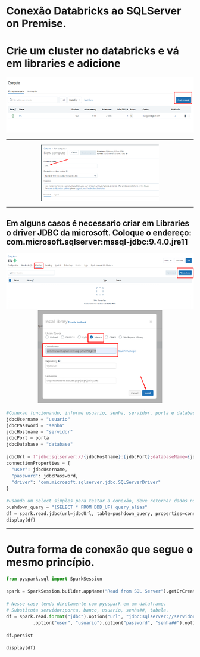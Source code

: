 # Conexão Databricks ao SQLServer on Premise.


# Crie um cluster no databricks e vá em libraries e adicione 


<div align="center">
    <img src="./Pngs/ClusterCreate.png" alt="DashGo Sistema" height="150">
</div>

---

<div align="center">
    <img src="./Pngs/ClusterCreateNew.png" alt="DashGo Sistema" height="150">
</div>

---

## Em alguns casos é necessario criar em Libraries o driver JDBC da microsoft. Coloque o endereço: com.microsoft.sqlserver:mssql-jdbc:9.4.0.jre11

<div align="center">
    <img src="./Pngs/ClusterCreateLibrarie.png" alt="DashGo Sistema" height="150">
</div>

<div align="center">
    <img src="./Pngs/ClusterCreateMaven.png" alt="DashGo Sistema" height="250">
</div>

```py
#Conexao funcionando, informe usuario, senha, servidor, porta e database.
jdbcUsername = "usuario"
jdbcPassword = "senha"
jdbcHostname = "servidor"
jdbcPort = porta
jdbcDatabase = "database"

jdbcUrl = f"jdbc:sqlserver://{jdbcHostname}:{jdbcPort};databaseName={jdbcDatabase};ssl=false;encrypt=false"
connectionProperties = {
  "user": jdbcUsername,
  "password": jdbcPassword,
  "driver": "com.microsoft.sqlserver.jdbc.SQLServerDriver"
}

#usando um select simples para testar a conexão, deve retornar dados no dataframe.
pushdown_query = "(SELECT * FROM DDD_UF) query_alias"
df = spark.read.jdbc(url=jdbcUrl, table=pushdown_query, properties=connectionProperties)
display(df)

```
---

# Outra forma de conexão que segue o mesmo princípio.

```py
from pyspark.sql import SparkSession

spark = SparkSession.builder.appName("Read from SQL Server").getOrCreate()

# Nesse caso lendo diretamente com pypspark em um dataframe.
# Substituta servidor:porta, banco, usuario, senha##, tabela.
df = spark.read.format("jdbc").option("url", "jdbc:sqlserver://servidor:porta;database=banco;ssl=false;encrypt=false") \
          .option("user", "usuario").option("password", "senha##").option("dbtable", "tabela").load()

df.persist

display(df)

```